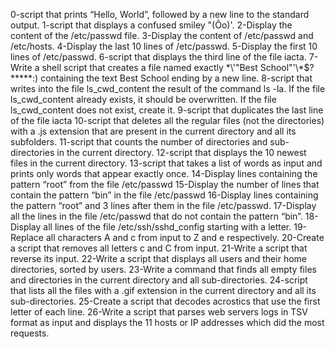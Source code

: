 0-script that prints “Hello, World”, followed by a new line to the standard output.
1-script that displays a confused smiley "(Ôo)'.
2-Display the content of the /etc/passwd file.
3-Display the content of /etc/passwd and /etc/hosts.
4-Display the last 10 lines of /etc/passwd.
5-Display the first 10 lines of /etc/passwd.
6-script that displays the third line of the file iacta.
7-Write a shell script that creates a file named exactly \*\\'"Best School"\'\\*$\?\*\*\*\*\*:) containing the text Best School ending by a new line.
8-script that writes into the file ls_cwd_content the result of the command ls -la. If the file ls_cwd_content already exists, it should be overwritten. If the file ls_cwd_content does not exist, create it.
9-script that duplicates the last line of the file iacta
10-script that deletes all the regular files (not the directories) with a .js extension that are present in the current directory and all its subfolders.
11-script that counts the number of directories and sub-directories in the current directory.
12-script that displays the 10 newest files in the current directory.
13-script that takes a list of words as input and prints only words that appear exactly once.
14-Display lines containing the pattern “root” from the file /etc/passwd
15-Display the number of lines that contain the pattern “bin” in the file /etc/passwd
16-Display lines containing the pattern “root” and 3 lines after them in the file /etc/passwd.
17-Display all the lines in the file /etc/passwd that do not contain the pattern “bin”.
18-Display all lines of the file /etc/ssh/sshd_config starting with a letter.
19-Replace all characters A and c from input to Z and e respectively.
20-Create a script that removes all letters c and C from input.
21-Write a script that reverse its input.
22-Write a script that displays all users and their home directories, sorted by users.
23-Write a command that finds all empty files and directories in the current directory and all sub-directories.
24-script that lists all the files with a .gif extension in the current directory and all its sub-directories.
25-Create a script that decodes acrostics that use the first letter of each line.
26-Write a script that parses web servers logs in TSV format as input and displays the 11 hosts or IP addresses which did the most requests.
